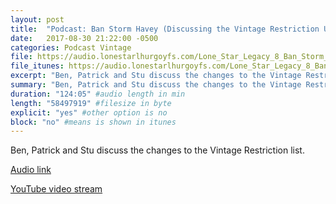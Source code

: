 ```yaml
---
layout: post
title:  "Podcast: Ban Storm Havey (Discussing the Vintage Restriction Updates"
date:   2017-08-30 21:22:00 -0500
categories: Podcast Vintage
file: https://audio.lonestarlhurgoyfs.com/Lone_Star_Legacy_8_Ban_Storm_Harvey.mp3
file_itunes: https://audio.lonestarlhurgoyfs.com/Lone_Star_Legacy_8_Ban_Storm_Harvey.mp3
excerpt: "Ben, Patrick and Stu discuss the changes to the Vintage Restriction list."
summary: "Ben, Patrick and Stu discuss the changes to the Vintage Restriction list."
duration: "124:05" #audio length in min
length: "58497919" #filesize in byte
explicit: "yes" #other option is no
block: "no" #means is shown in itunes
---
```


Ben, Patrick and Stu discuss the changes to the Vintage Restriction list.

[Audio link](https://audio.lonestarlhurgoyfs.com/Lone_Star_Legacy_8_Ban_Storm_Harvey.mp3)

[YouTube video stream](https://www.youtube.com/watch?v=13pvG1yG9ko)